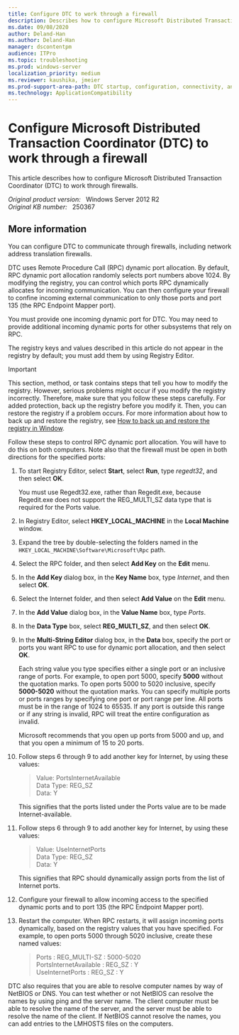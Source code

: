 ```yaml
---
title: Configure DTC to work through a firewall
description: Describes how to configure Microsoft Distributed Transaction Coordinator (DTC) to work through firewalls.
ms.date: 09/08/2020
author: Deland-Han
ms.author: Deland-Han
manager: dscontentpm
audience: ITPro
ms.topic: troubleshooting
ms.prod: windows-server
localization_priority: medium
ms.reviewer: kaushika, jmeier
ms.prod-support-area-path: DTC startup, configuration, connectivity, and cluster
ms.technology: ApplicationCompatibility
---
```

# Configure Microsoft Distributed Transaction Coordinator (DTC) to work through a firewall

This article describes how to configure Microsoft Distributed Transaction Coordinator (DTC) to work through firewalls.

_Original product version:_ &nbsp; Windows Server 2012 R2  
_Original KB number:_ &nbsp; 250367

## More information

You can configure DTC to communicate through firewalls, including network address translation firewalls.

DTC uses Remote Procedure Call (RPC) dynamic port allocation. By default, RPC dynamic port allocation randomly selects port numbers above 1024. By modifying the registry, you can control which ports RPC dynamically allocates for incoming communication. You can then configure your firewall to confine incoming external communication to only those ports and port 135 (the RPC Endpoint Mapper port).

You must provide one incoming dynamic port for DTC. You may need to provide additional incoming dynamic ports for other subsystems that rely on RPC.

The registry keys and values described in this article do not appear in the registry by default; you must add them by using Registry Editor.

> [!IMPORTANT]
> This section, method, or task contains steps that tell you how to modify the registry. However, serious problems might occur if you modify the registry incorrectly. Therefore, make sure that you follow these steps carefully. For added protection, back up the registry before you modify it. Then, you can restore the registry if a problem occurs. For more information about how to back up and restore the registry, see [How to back up and restore the registry in Window](https://support.microsoft.com/help/322756).

Follow these steps to control RPC dynamic port allocation. You will have to do this on both computers. Note also that the firewall must be open in both directions for the specified ports:

1. To start Registry Editor, select **Start**, select **Run**, type *regedt32*, and then select **OK**.

   You must use Regedt32.exe, rather than Regedit.exe, because Regedit.exe does not support the REG_MULTI_SZ data type that is required for the Ports value.

2. In Registry Editor, select **HKEY_LOCAL_MACHINE** in the **Local Machine** window.
3. Expand the tree by double-selecting the folders named in the `HKEY_LOCAL_MACHINE\Software\Microsoft\Rpc` path.

4. Select the RPC folder, and then select **Add Key** on the **Edit** menu.
5. In the **Add Key** dialog box, in the **Key Name** box, type *Internet*, and then select **OK**.
6. Select the Internet folder, and then select **Add Value** on the **Edit** menu.
7. In the **Add Value** dialog box, in the **Value Name** box, type *Ports*.
8. In the **Data Type** box, select **REG_MULTI_SZ**, and then select **OK**.
9. In the **Multi-String Editor** dialog box, in the **Data** box, specify the port or ports you want RPC to use for dynamic port allocation, and then select **OK**.

   Each string value you type specifies either a single port or an inclusive range of ports. For example, to open port 5000, specify **5000** without the quotation marks. To open ports 5000 to 5020 inclusive, specify **5000-5020** without the quotation marks. You can specify multiple ports or ports ranges by specifying one port or port range per line. All ports must be in the range of 1024 to 65535. If any port is outside this range or if any string is invalid, RPC will treat the entire configuration as invalid.

   Microsoft recommends that you open up ports from 5000 and up, and that you open a minimum of 15 to 20 ports.

10. Follow steps 6 through 9 to add another key for Internet, by using these values:

    > Value: PortsInternetAvailable  
    Data Type: REG_SZ  
    Data: Y

    This signifies that the ports listed under the Ports value are to be made Internet-available.

11. Follow steps 6 through 9 to add another key for Internet, by using these values:

    > Value: UseInternetPorts  
    Data Type: REG_SZ  
    Data: Y

    This signifies that RPC should dynamically assign ports from the list of Internet ports.

12. Configure your firewall to allow incoming access to the specified dynamic ports and to port 135 (the RPC Endpoint Mapper port).

13. Restart the computer. When RPC restarts, it will assign incoming ports dynamically, based on the registry values that you have specified. For example, to open ports 5000 through 5020 inclusive, create these named values:

    > Ports : REG_MULTI-SZ : 5000-5020  
    PortsInternetAvailable : REG_SZ : Y  
    UseInternetPorts : REG_SZ : Y

DTC also requires that you are able to resolve computer names by way of NetBIOS or DNS. You can test whether or not NetBIOS can resolve the names by using ping and the server name. The client computer must be able to resolve the name of the server, and the server must be able to resolve the name of the client. If NetBIOS cannot resolve the names, you can add entries to the LMHOSTS files on the computers.
